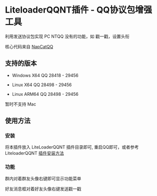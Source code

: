 # LiteloaderQQNT插件 - QQ协议包增强工具

利用发送协议包实现 PC NTQQ 没有的功能，如 戳一戳，设置头衔

核心代码来自 [NapCatQQ](https://github.com/NapNeko/NapCatQQ)

## 支持的版本

* Windows X64 QQ 28418 - 29456

* Linux X64 QQ 28498 - 29456

* Linux ARM64 QQ 28498 - 29456

暂时不支持 Mac

## 使用方法

### 安装

将本插件放入 LiteLoaderQQNT 插件目录即可, 重启QQ即可，或者参考 LiteloaderQQNT [插件安装方法](https://liteloaderqqnt.github.io/guide/plugins.html)

[//]: # (注意：Mac 用户需下载 napcat.packet.production.py 运行（在QQ启动之前运行）)

### 功能

群内对着群友头像右键即可显示功能菜单

好友消息框对着好友头像右键发送戳一戳

